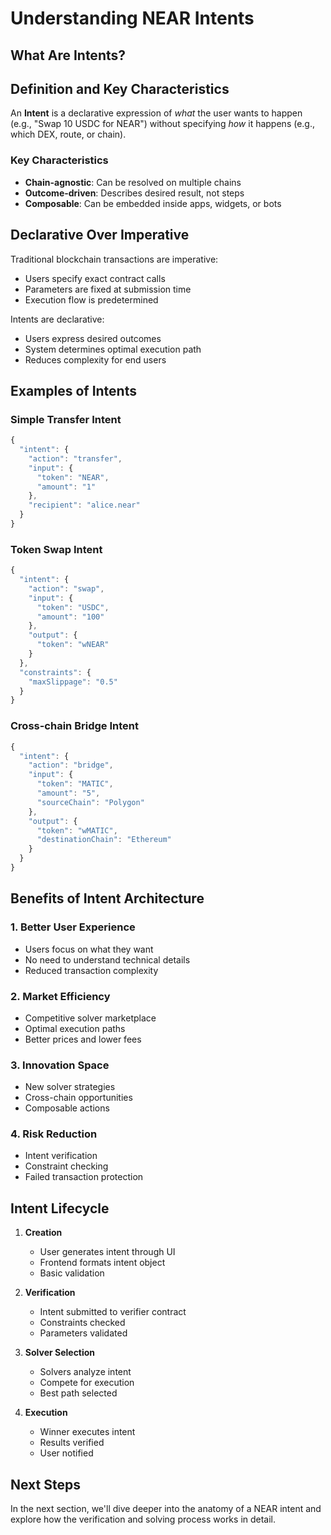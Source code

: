 # Understanding NEAR Intents

## What Are Intents?

## Definition and Key Characteristics

An **Intent** is a declarative expression of *what* the user wants to happen (e.g., "Swap 10 USDC for NEAR") without specifying *how* it happens (e.g., which DEX, route, or chain).

### Key Characteristics

- **Chain-agnostic**: Can be resolved on multiple chains
- **Outcome-driven**: Describes desired result, not steps
- **Composable**: Can be embedded inside apps, widgets, or bots

## Declarative Over Imperative

Traditional blockchain transactions are imperative:
- Users specify exact contract calls
- Parameters are fixed at submission time
- Execution flow is predetermined

Intents are declarative:
- Users express desired outcomes
- System determines optimal execution path
- Reduces complexity for end users

## Examples of Intents

### Simple Transfer Intent
```javascript
{
  "intent": {
    "action": "transfer",
    "input": {
      "token": "NEAR",
      "amount": "1"
    },
    "recipient": "alice.near"
  }
}
```

### Token Swap **Intent**
```javascript
{
  "intent": {
    "action": "swap",
    "input": {
      "token": "USDC",
      "amount": "100"
    },
    "output": {
      "token": "wNEAR"
    }
  },
  "constraints": {
    "maxSlippage": "0.5"
  }
}
```

### Cross-chain Bridge Intent
```javascript
{
  "intent": {
    "action": "bridge",
    "input": {
      "token": "MATIC",
      "amount": "5",
      "sourceChain": "Polygon"
    },
    "output": {
      "token": "wMATIC",
      "destinationChain": "Ethereum"
    }
  }
}
```

## Benefits of Intent Architecture

### 1. Better User Experience
- Users focus on what they want
- No need to understand technical details
- Reduced transaction complexity

### 2. Market Efficiency
- Competitive solver marketplace
- Optimal execution paths
- Better prices and lower fees

### 3. Innovation Space
- New solver strategies
- Cross-chain opportunities
- Composable actions

### 4. Risk Reduction
- Intent verification
- Constraint checking
- Failed transaction protection

## Intent Lifecycle

1. **Creation**
   - User generates intent through UI
   - Frontend formats intent object
   - Basic validation

2. **Verification**
   - Intent submitted to verifier contract
   - Constraints checked
   - Parameters validated

3. **Solver Selection**
   - Solvers analyze intent
   - Compete for execution
   - Best path selected

4. **Execution**
   - Winner executes intent
   - Results verified
   - User notified

## Next Steps

In the next section, we'll dive deeper into the anatomy of a NEAR intent and explore how the verification and solving process works in detail.